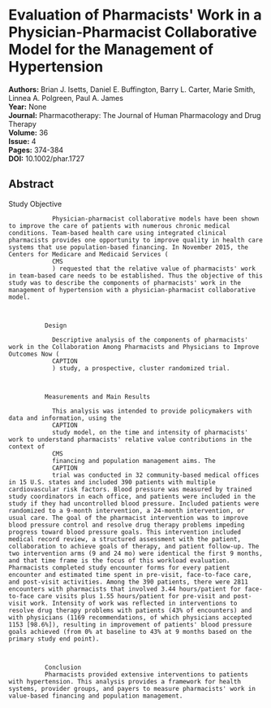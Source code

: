 # Evaluation of Pharmacists' Work in a Physician‐Pharmacist Collaborative Model for the Management of Hypertension

**Authors:** Brian J. Isetts, Daniel E. Buffington, Barry L. Carter, Marie Smith, Linnea A. Polgreen, Paul A. James  
**Year:** None  
**Journal:** Pharmacotherapy: The Journal of Human Pharmacology and Drug Therapy  
**Volume:** 36  
**Issue:** 4  
**Pages:** 374-384  
**DOI:** 10.1002/phar.1727  

## Abstract
Study Objective
              
                Physician‐pharmacist collaborative models have been shown to improve the care of patients with numerous chronic medical conditions. Team‐based health care using integrated clinical pharmacists provides one opportunity to improve quality in health care systems that use population‐based financing. In November 2015, the Centers for Medicare and Medicaid Services (
                CMS
                ) requested that the relative value of pharmacists' work in team‐based care needs to be established. Thus the objective of this study was to describe the components of pharmacists' work in the management of hypertension with a physician‐pharmacist collaborative model.
              
            
            
              Design
              
                Descriptive analysis of the components of pharmacists' work in the Collaboration Among Pharmacists and Physicians to Improve Outcomes Now (
                CAPTION
                ) study, a prospective, cluster randomized trial.
              
            
            
              Measurements and Main Results
              
                This analysis was intended to provide policymakers with data and information, using the
                CAPTION
                study model, on the time and intensity of pharmacists' work to understand pharmacists' relative value contributions in the context of
                CMS
                financing and population management aims. The
                CAPTION
                trial was conducted in 32 community‐based medical offices in 15 U.S. states and included 390 patients with multiple cardiovascular risk factors. Blood pressure was measured by trained study coordinators in each office, and patients were included in the study if they had uncontrolled blood pressure. Included patients were randomized to a 9‐month intervention, a 24‐month intervention, or usual care. The goal of the pharmacist intervention was to improve blood pressure control and resolve drug therapy problems impeding progress toward blood pressure goals. This intervention included medical record review, a structured assessment with the patient, collaboration to achieve goals of therapy, and patient follow‐up. The two intervention arms (9 and 24 mo) were identical the first 9 months, and that time frame is the focus of this workload evaluation. Pharmacists completed study encounter forms for every patient encounter and estimated time spent in pre‐visit, face‐to‐face care, and post‐visit activities. Among the 390 patients, there were 2811 encounters with pharmacists that involved 3.44 hours/patient for face‐to‐face care visits plus 1.55 hours/patient for pre‐visit and post‐visit work. Intensity of work was reflected in interventions to resolve drug therapy problems with patients (43% of encounters) and with physicians (1169 recommendations, of which physicians accepted 1153 [98.6%]), resulting in improvement of patients' blood pressure goals achieved (from 0% at baseline to 43% at 9 months based on the primary study end point).
              
            
            
              Conclusion
              Pharmacists provided extensive interventions to patients with hypertension. This analysis provides a framework for health systems, provider groups, and payers to measure pharmacists' work in value‐based financing and population management.

